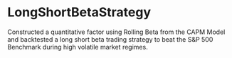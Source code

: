 # LongShortBetaStrategy
Constructed a quantitative factor using Rolling Beta from the CAPM Model and backtested a long short beta trading strategy to beat the S&amp;P 500 Benchmark during high volatile market regimes. 

